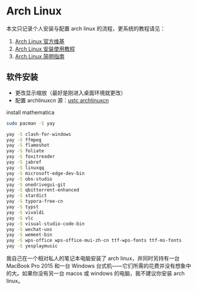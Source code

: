 # Arch Linux

本文只记录个人安装与配置 arch linux 的流程，更系统的教程请见：

1. [Arch Linux 官方维基](https://wiki.archlinux.org/)
2. [Arch Linux 安装使用教程](https://archlinuxstudio.github.io/ArchLinuxTutorial/#/)
3. [Arch Linux 简明指南](https://arch.icekylin.online)

## 软件安装

- 更改显示缩放（最好是刚进入桌面环境就更改）
- 配置 archlinuxcn 源：[ustc archlinuxcn](https://mirrors.ustc.edu.cn/help/archlinuxcn.html)

install mathematica

```bash
sudo pacman -S yay
```

```bash
yay -S clash-for-windows
yay -S ffmpeg
yay -S flameshot
yay -S foliate
yay -S foxitreader
yay -S jabref
yay -S linuxqq
yay -S microsoft-edge-dev-bin
yay -S obs-studio
yay -S onedrivegui-git
yay -S qbittorrent-enhanced
yay -S stardict
yay -S typora-free-cn
yay -S typst
yay -S vivaldi
yay -S vlc
yay -S visual-studio-code-bin
yay -S wechat-uos
yay -S wemeet-bin
yay -S wps-office wps-office-mui-zh-cn ttf-wps-fonts ttf-ms-fonts
yay -S yesplaymusic
```

我自己在一个相对私人的笔记本电脑安装了 arch linux，并同时另持有一台 MacBook Pro 2015 和一台 Windows 台式机——它们所需的花费并没有想象中的大。如果你没有另一台 macos 或 windows 的电脑，我不建议你安装 arch linux。
